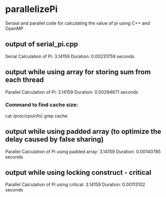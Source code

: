 # parallelizePi
Seraial and parallel code for calculating the value of pi using C++ and OpenMP

## output of serial_pi.cpp
Serial Calculation of Pi: 3.14159
Duration: 0.00231759 seconds

## output while using array for storing sum from each thread
Parallel Calculation of Pi: 3.14159
Duration: 0.00294671 seconds

### Command to find cache size: 
cat /proc/cpuinfo| grep cache

## output while using padded array (to optimize the delay caused by false sharing)
Parallel Calculation of Pi using padded array: 3.14159
Duration: 0.00140785 seconds

## output while using locking construct - critical
Parallel Calculation of Pi using critical: 3.14159
Duration: 0.00113102 seconds